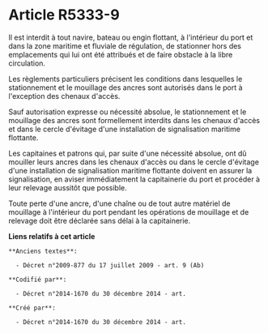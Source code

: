 # Article R5333-9

Il est interdit à tout navire, bateau ou engin flottant, à l'intérieur du port et dans la zone maritime et fluviale de
régulation, de stationner hors des emplacements qui lui ont été attribués et de faire obstacle à la libre circulation.

Les règlements particuliers précisent les conditions dans lesquelles le stationnement et le mouillage des ancres sont
autorisés dans le port à l'exception des chenaux d'accès.

Sauf autorisation expresse ou nécessité absolue, le stationnement et le mouillage des ancres sont formellement interdits dans
les chenaux d'accès et dans le cercle d'évitage d'une installation de signalisation maritime flottante.

Les capitaines et patrons qui, par suite d'une nécessité absolue, ont dû mouiller leurs ancres dans les chenaux d'accès ou
dans le cercle d'évitage d'une installation de signalisation maritime flottante doivent en assurer la signalisation, en
aviser immédiatement la capitainerie du port et procéder à leur relevage aussitôt que possible.

Toute perte d'une ancre, d'une chaîne ou de tout autre matériel de mouillage à l'intérieur du port pendant les opérations de
mouillage et de relevage doit être déclarée sans délai à la capitainerie.

**Liens relatifs à cet article**

	**Anciens textes**:

	  - Décret n°2009-877 du 17 juillet 2009 - art. 9 (Ab)

	**Codifié par**:

	  - Décret n°2014-1670 du 30 décembre 2014 - art.

	**Créé par**:

	  - Décret n°2014-1670 du 30 décembre 2014 - art.
